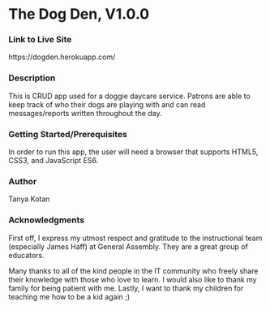 <h1>The Dog Den, V1.0.0</h1>

<h3>Link to Live Site</h3>
https://dogden.herokuapp.com/

<h3>Description</h3>

This is CRUD app used for a doggie daycare service.  Patrons are able to keep track of who their dogs are playing with and can read messages/reports written throughout the day.

<h3>Getting Started/Prerequisites</h3>

In order to run this app, the user will need a browser that supports HTML5, CSS3, and JavaScript ES6.


<h3>Author</h3>

Tanya Kotan 


<h3>Acknowledgments</h3>

First off, I express my utmost respect and gratitude to the instructional team (especially James Haff) at General Assembly.  They are a great group of educators.

Many thanks to all of the kind people in the IT community who freely share their knowledge with those who love to learn.  I would also like to thank my family for being patient with me.  Lastly, I want to thank my children for teaching me how to be a kid again ;)
